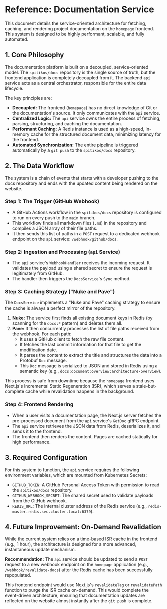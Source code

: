 # Reference: Documentation Service

This document details the service-oriented architecture for fetching, caching, and rendering project documentation on the `homepage` frontend. This system is designed to be highly performant, scalable, and fully automated.

## 1. Core Philosophy

The documentation platform is built on a decoupled, service-oriented model. The `spitikos/docs` repository is the single source of truth, but the frontend application is completely decoupled from it. The backend `api` service acts as a central orchestrator, responsible for the entire data lifecycle.

The key principles are:
- **Decoupled:** The frontend (`homepage`) has no direct knowledge of Git or the documentation's source. It only communicates with the `api` service.
- **Centralized Logic:** The `api` service owns the entire process of fetching, parsing, structuring, and caching the documentation.
- **Performant Caching:** A Redis instance is used as a high-speed, in-memory cache for the structured document data, minimizing latency for the frontend.
- **Automated Synchronization:** The entire pipeline is triggered automatically by a `git push` to the `spitikos/docs` repository.

## 2. The Data Workflow

The system is a chain of events that starts with a developer pushing to the docs repository and ends with the updated content being rendered on the website.

### Step 1: The Trigger (GitHub Webhook)

-   A GitHub Actions workflow in the `spitikos/docs` repository is configured to run on every push to the `main` branch.
-   This workflow finds all markdown files (`.md`) in the repository and compiles a JSON array of their file paths.
-   It then sends this list of paths in a `POST` request to a dedicated webhook endpoint on the `api` service: `/webhook/github/docs`.

### Step 2: Ingestion and Processing (`api` Service)

-   The `api` service's `WebhookHandler` receives the incoming request. It validates the payload using a shared secret to ensure the request is legitimately from GitHub.
-   The handler then triggers the `DocsService`'s `Sync` method.

### Step 3: Caching Strategy ("Nuke and Pave")

The `DocsService` implements a "Nuke and Pave" caching strategy to ensure the cache is always a perfect mirror of the repository.

1.  **Nuke:** The service first finds all existing document keys in Redis (by scanning for the `docs:*` pattern) and deletes them all.
2.  **Pave:** It then concurrently processes the list of file paths received from the webhook. For each path:
    -   It uses a GitHub client to fetch the raw file content.
    -   It fetches the last commit information for that file to get the modification date.
    -   It parses the content to extract the title and structures the data into a Protobuf `Doc` message.
    -   This `Doc` message is serialized to JSON and stored in Redis using a semantic key (e.g., `docs:document:overview:architecture-overview`).

This process is safe from downtime because the `homepage` frontend uses Next.js's Incremental Static Regeneration (ISR), which serves a stale-but-complete cache while revalidation happens in the background.

### Step 4: Frontend Rendering

-   When a user visits a documentation page, the Next.js server fetches the pre-processed document from the `api` service's `GetDoc` gRPC endpoint.
-   The `api` service retrieves the JSON data from Redis, deserializes it, and sends it to the frontend.
-   The frontend then renders the content. Pages are cached statically for high performance.

## 3. Required Configuration

For this system to function, the `api` service requires the following environment variables, which are mounted from Kubernetes Secrets:

-   `GITHUB_TOKEN`: A GitHub Personal Access Token with permission to read the `spitikos/docs` repository.
-   `GITHUB_WEBHOOK_SECRET`: The shared secret used to validate payloads from the GitHub webhook.
-   `REDIS_URL`: The internal cluster address of the Redis service (e.g., `redis-master.redis.svc.cluster.local:6379`).

## 4. Future Improvement: On-Demand Revalidation

While the current system relies on a time-based ISR cache in the frontend (e.g., 1 hour), the architecture is designed for a more advanced, instantaneous update mechanism.

**Recommendation:**
The `api` service should be updated to send a `POST` request to a new webhook endpoint on the `homepage` application (e.g., `/webhook/revalidate-docs`) after the Redis cache has been successfully repopulated.

This frontend endpoint would use Next.js's `revalidateTag` or `revalidatePath` function to purge the ISR cache on-demand. This would complete the event-driven architecture, ensuring that documentation updates are reflected on the website almost instantly after the `git push` is complete.

